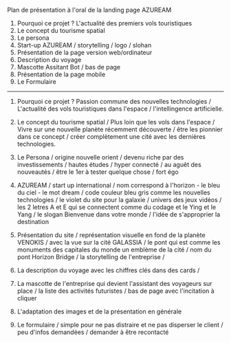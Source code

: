 Plan de présentation à l'oral de la landing page AZUREAM

1) Pourquoi ce projet ? L'actualité des premiers vols touristiques
2) Le concept du tourisme spatial
3) Le persona
4) Start-up AZUREAM / storytelling / logo / slohan
5) Présentation de la page version web/ordinateur
6) Description du voyage
7) Mascotte Assitant Bot / bas de page
8) Présentation de la page mobile
9) Le Formulaire
----------------------------------------------------------
1) Pourquoi ce projet ? Passion commune des nouvelles technologies / L'actualité des vols touristiques dans l'espace / l'intellingence artificielle.

2) Le concept du tourisme spatial / Plus loin que les vols dans l'espace / Vivre sur une nouvelle planète récemment découverte / être les pionnier dans ce concept / créer complètement une cité avec les dernières technologies.

3) Le Persona / origine nouvelle orient / devenu riche par des investissements / hautes études / hyper connecté / au aguêt des nouveautés / être le 1er à tester quelque chose / fort égo

4) AZUREAM / start up international / nom correspond à l'horizon - le bleu du ciel - le mot dream / code couleur bleu gris comme les nouvelles technologies / le violet du site pour la galaxie / univers des jeux vidéos / les 2 letres A et E qui se connectent comme du codage et le Ying et le Yang / le slogan Bienvenue dans votre monde / l'idée de s'approprier la destination

5) Présentation du site / représentation visuelle en fond de la planète VENOKIS / avec la vue sur la cité GALASSIA / le pont qui est comme les monuments des capitales du monde un emblème de la cité / nom du pont Horizon Bridge / la storytelling de l'entreprise / 

6) La description du voyage avec les chiffres clés dans des cards /

7) La mascotte de l'entreprise qui devient l'assistant des voyageurs sur place / la liste des activités futuristes / bas de page avec l'incitation à cliquer

8) L'adaptation des images et de la présentation en générale

9) Le formulaire / simple pour ne pas distraire et ne pas disperser le client / peu d'infos demandées / demander à être recontacté
